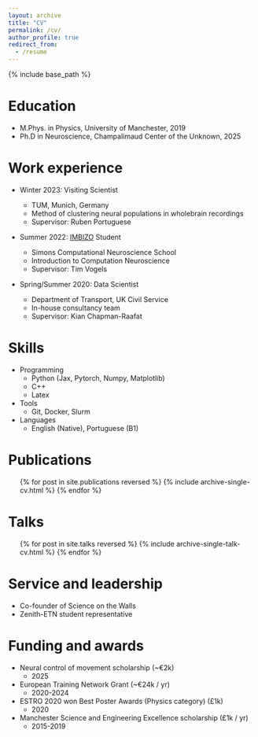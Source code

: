 ```yaml
---
layout: archive
title: "CV"
permalink: /cv/
author_profile: true
redirect_from:
  - /resume
---
```


{% include base_path %}

Education
======
* M.Phys. in Physics, University of Manchester, 2019
* Ph.D in Neuroscience, Champalimaud Center of the Unknown, 2025

Work experience
======
* Winter 2023: Visiting Scientist
  * TUM, Munich, Germany
  * Method of clustering neural populations in wholebrain recordings
  * Supervisor: Ruben Portuguese

* Summer 2022: [IMBIZO](https://imbizo.africa/) Student
  * Simons Computational Neuroscience School
  * Introduction to Computation Neuroscience
  * Supervisor: Tim Vogels

* Spring/Summer 2020: Data Scientist
  * Department of Transport, UK Civil Service
  * In-house consultancy team
  * Supervisor: Kian Chapman-Raafat
  
Skills
======
* Programming
  * Python (Jax, Pytorch, Numpy, Matplotlib)
  * C++
  <!-- * OCaml -->
  * Latex
* Tools
  * Git, Docker, Slurm
* Languages
  * English (Native), Portuguese (B1)


Publications
======
  <ul>{% for post in site.publications reversed %}
    {% include archive-single-cv.html %}
  {% endfor %}</ul>
  
Talks
======
  <ul>{% for post in site.talks reversed %}
    {% include archive-single-talk-cv.html  %}
  {% endfor %}</ul>
  
  
Service and leadership
======
* Co-founder of Science on the Walls
* Zenith-ETN student representative

Funding and awards
======

* Neural control of movement scholarship (~€2k)
  * 2025
* European Training Network Grant (~€24k / yr)
  * 2020-2024
* ESTRO 2020 won Best Poster Awards (Physics category) (£1k)
  * 2020
* Manchester Science and Engineering Excellence scholarship (£1k / yr)
  * 2015-2019